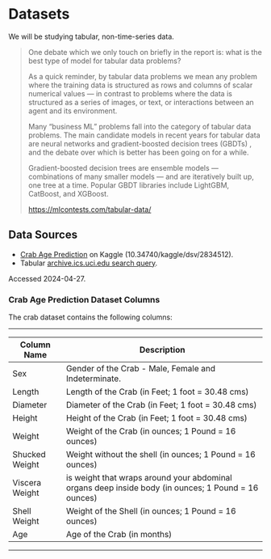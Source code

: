 # Datasets

We will be studying tabular, non-time-series data.

> One debate which we only touch on briefly in the report is: what is the best type of model for tabular data problems?
> 
> As a quick reminder, by tabular data problems we mean any problem where the training data is structured as rows and
> columns of scalar numerical values — in contrast to problems where the data is structured as a series of images,
> or text, or interactions between an agent and its environment.
> 
> Many “business ML” problems fall into the category of tabular data problems.
> The main candidate models in recent years for tabular data are neural networks and gradient-boosted decision
> trees (GBDTs) , and the debate over which is better has been going on for a while.
> 
> Gradient-boosted decision trees are ensemble models — combinations of many smaller models — and are iteratively built up, one tree at a time. Popular GBDT libraries include LightGBM, CatBoost, and XGBoost.
> 
> https://mlcontests.com/tabular-data/

## Data Sources

- [Crab Age Prediction](https://www.kaggle.com/datasets/sidhus/crab-age-prediction) on Kaggle (10.34740/kaggle/dsv/2834512).
- Tabular [archive.ics.uci.edu search query](https://archive.ics.uci.edu/datasets?skip=0&take=10&sort=desc&orderBy=NumHits&search=&Types=Tabular).

Accessed 2024-04-27.

### Crab Age Prediction Dataset Columns

The crab dataset contains the following columns:

---

| Column Name    | Description                                                                                         |
|----------------|-----------------------------------------------------------------------------------------------------|
| Sex            | Gender of the Crab - Male, Female and Indeterminate.                                                |
| Length         | Length of the Crab (in Feet; 1 foot = 30.48 cms)                                                    |
| Diameter       | Diameter of the Crab (in Feet; 1 foot = 30.48 cms)                                                  |
| Height         | Height of the Crab (in Feet; 1 foot = 30.48 cms)                                                    |
| Weight         | Weight of the Crab (in ounces; 1 Pound = 16 ounces)                                                 |
| Shucked Weight | Weight without the shell (in ounces; 1 Pound = 16 ounces)                                           |
| Viscera Weight | is weight that wraps around your abdominal organs deep inside body (in ounces; 1 Pound = 16 ounces) |
| Shell Weight   | Weight of the Shell (in ounces; 1 Pound = 16 ounces)                                                |
| Age            | Age of the Crab (in months)                                                                         |

---
